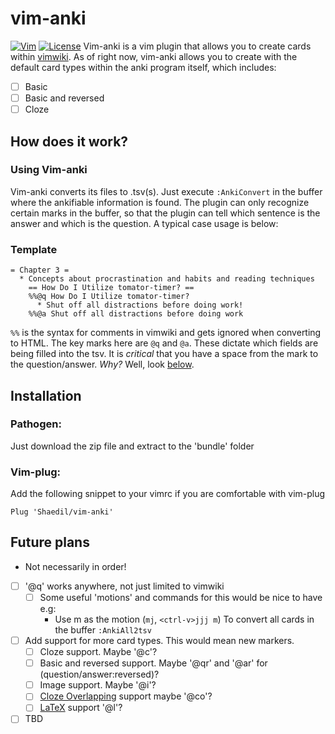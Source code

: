 # vim-anki
[![Vim](https://img.shields.io/badge/BUILT%20WITH-VIM-brightgreen?style=for-the-badge&labelColor=64dd17)](https://github.com/vim/vim)
[![License](https://img.shields.io/badge/License-MIT-blue?style=for-the-badge)](https://github.com/Shaedil/vim-anki)
Vim-anki is a vim plugin that allows you to create cards within [vimwiki](https://github.com/vimwiki/vimwiki). As of right now, vim-anki allows you to create with the default card types within the anki program itself, which includes:
- [ ] Basic
- [ ] Basic and reversed
- [ ] Cloze

## How does it work?
### Using Vim-anki
Vim-anki converts its files to .tsv(s). Just execute `:AnkiConvert` in the buffer where the ankifiable information is found. 
The plugin can only recognize certain marks in the buffer, so that the plugin can tell which sentence is the answer and which is the question. 
A typical case usage is below:
### Template
```vim
= Chapter 3 =
  * Concepts about procrastination and habits and reading techniques
	== How Do I Utilize tomator-timer? == 
	%%@q How Do I Utilize tomator-timer?
      * Shut off all distractions before doing work!
	%%@a Shut off all distractions before doing work
```
`%%` is the syntax for comments in vimwiki and gets ignored when converting to HTML. The key marks here are `@q` and `@a`. These dictate which fields are being filled into the tsv. It is *critical*  that you have a space from the mark to the question/answer. _Why?_ Well, look [below](https://github/Shaedil/vim-anki#future-plans).
## Installation
### Pathogen:
Just download the zip file and extract to the 'bundle' folder
### Vim-plug: 
Add the following snippet to your vimrc if you are comfortable with vim-plug
```vim
Plug 'Shaedil/vim-anki'
```
## Future plans
* Not necessarily in order!
- [ ] '@q' works anywhere, not just limited to vimwiki
	- [ ] Some useful 'motions' and commands for this would be nice to have e.g:
		* Use m as the motion (`mj`, `<ctrl-v>jjj m`) To convert all cards in the buffer `:AnkiAll2tsv`
- [ ] Add support for more card types. This would mean new markers.
	- [ ] Cloze support. Maybe '@c'?
	- [ ] Basic and reversed support. Maybe '@qr' and '@ar' for (question/answer:reversed)?
	- [ ] Image support. Maybe '@i'?
	- [ ] [Cloze Overlapping](https://ankiweb.net/shared/info/969733775) support maybe '@co'?
	- [ ] [LaTeX](https://www.quora.com/How-can-I-insert-mathematical-equations-into-Anki) support '@l'?
- [ ] TBD
